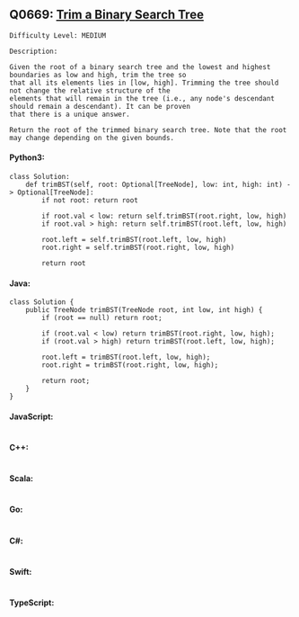## Q0669: [Trim a Binary Search Tree](https://leetcode.com/problems/trim-a-binary-search-tree/)

```
Difficulty Level: MEDIUM
```

```
Description:

Given the root of a binary search tree and the lowest and highest boundaries as low and high, trim the tree so
that all its elements lies in [low, high]. Trimming the tree should not change the relative structure of the
elements that will remain in the tree (i.e., any node's descendant should remain a descendant). It can be proven
that there is a unique answer.

Return the root of the trimmed binary search tree. Note that the root may change depending on the given bounds.
```

#### Python3:

```
class Solution:
    def trimBST(self, root: Optional[TreeNode], low: int, high: int) -> Optional[TreeNode]:
        if not root: return root

        if root.val < low: return self.trimBST(root.right, low, high)
        if root.val > high: return self.trimBST(root.left, low, high)

        root.left = self.trimBST(root.left, low, high)
        root.right = self.trimBST(root.right, low, high)

        return root
```

#### Java:

```
class Solution {
    public TreeNode trimBST(TreeNode root, int low, int high) {
        if (root == null) return root;

        if (root.val < low) return trimBST(root.right, low, high);
        if (root.val > high) return trimBST(root.left, low, high);

        root.left = trimBST(root.left, low, high);
        root.right = trimBST(root.right, low, high);

        return root;
    }
}
```

#### JavaScript:

```

```

#### C++:

```

```

#### Scala:

```

```

#### Go:

```

```

#### C#:

```

```

#### Swift:

```

```

#### TypeScript:

```

```